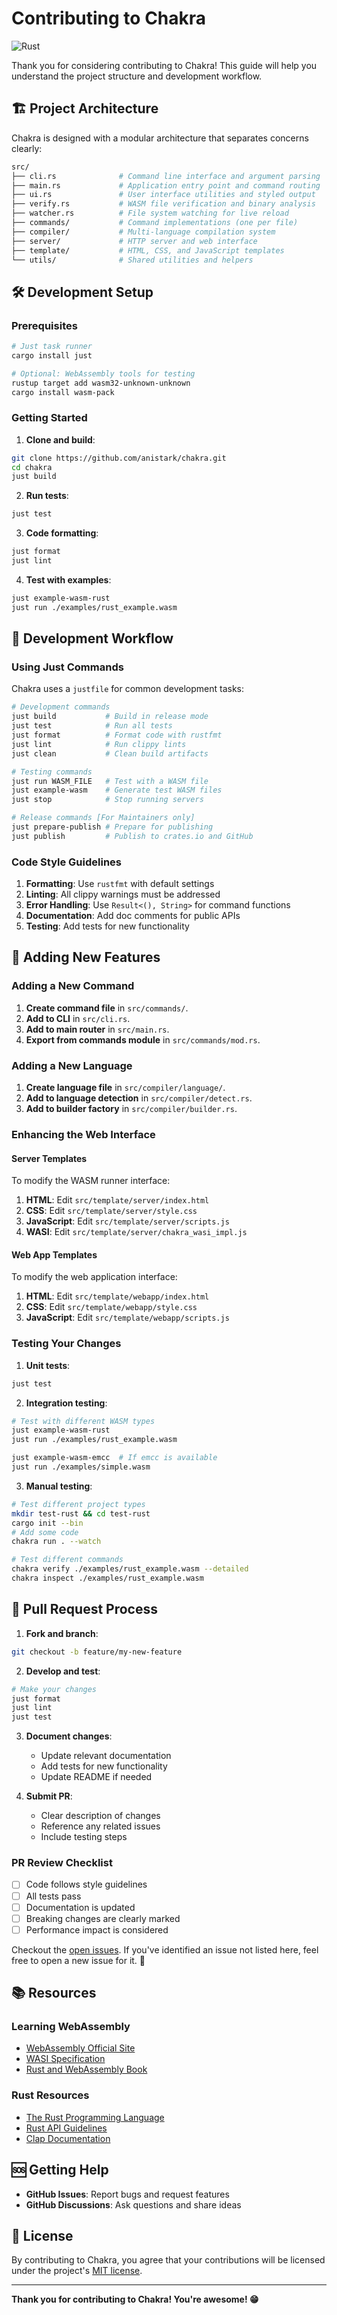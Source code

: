 # Contributing to Chakra

![Rust](https://img.shields.io/badge/rust-%23000000.svg?style=for-the-badge&logo=rust&logoColor=white) 

Thank you for considering contributing to Chakra! This guide will help you understand the project structure and development workflow.

## 🏗️ Project Architecture

Chakra is designed with a modular architecture that separates concerns clearly:

```sh
src/
├── cli.rs              # Command line interface and argument parsing
├── main.rs             # Application entry point and command routing
├── ui.rs               # User interface utilities and styled output
├── verify.rs           # WASM file verification and binary analysis
├── watcher.rs          # File system watching for live reload
├── commands/           # Command implementations (one per file)
├── compiler/           # Multi-language compilation system
├── server/             # HTTP server and web interface
├── template/           # HTML, CSS, and JavaScript templates
└── utils/              # Shared utilities and helpers
```

## 🛠️ Development Setup

### Prerequisites

```sh
# Just task runner
cargo install just

# Optional: WebAssembly tools for testing
rustup target add wasm32-unknown-unknown
cargo install wasm-pack
```

### Getting Started

1. **Clone and build**:
```sh
git clone https://github.com/anistark/chakra.git
cd chakra
just build
```

2. **Run tests**:
```sh
just test
```

3. **Code formatting**:
```sh
just format
just lint
```

4. **Test with examples**:
```sh
just example-wasm-rust
just run ./examples/rust_example.wasm
```

## 📝 Development Workflow

### Using Just Commands

Chakra uses a `justfile` for common development tasks:

```sh
# Development commands
just build           # Build in release mode
just test            # Run all tests
just format          # Format code with rustfmt
just lint            # Run clippy lints
just clean           # Clean build artifacts

# Testing commands
just run WASM_FILE   # Test with a WASM file
just example-wasm    # Generate test WASM files
just stop            # Stop running servers

# Release commands [For Maintainers only]
just prepare-publish # Prepare for publishing
just publish         # Publish to crates.io and GitHub
```

### Code Style Guidelines

1. **Formatting**: Use `rustfmt` with default settings
2. **Linting**: All clippy warnings must be addressed
3. **Error Handling**: Use `Result<(), String>` for command functions
4. **Documentation**: Add doc comments for public APIs
5. **Testing**: Add tests for new functionality

## 🧪 Adding New Features

### Adding a New Command

1. **Create command file** in `src/commands/`.
2. **Add to CLI** in `src/cli.rs`.
3. **Add to main router** in `src/main.rs`.
4. **Export from commands module** in `src/commands/mod.rs`.

### Adding a New Language

1. **Create language file** in `src/compiler/language/`.
2. **Add to language detection** in `src/compiler/detect.rs`.
3. **Add to builder factory** in `src/compiler/builder.rs`.

### Enhancing the Web Interface

#### Server Templates

To modify the WASM runner interface:

1. **HTML**: Edit `src/template/server/index.html`
2. **CSS**: Edit `src/template/server/style.css` 
3. **JavaScript**: Edit `src/template/server/scripts.js`
4. **WASI**: Edit `src/template/server/chakra_wasi_impl.js`

#### Web App Templates

To modify the web application interface:

1. **HTML**: Edit `src/template/webapp/index.html`
2. **CSS**: Edit `src/template/webapp/style.css`
3. **JavaScript**: Edit `src/template/webapp/scripts.js`

### Testing Your Changes

1. **Unit tests**:
```sh
just test
```

2. **Integration testing**:
```sh
# Test with different WASM types
just example-wasm-rust
just run ./examples/rust_example.wasm

just example-wasm-emcc  # If emcc is available
just run ./examples/simple.wasm
```

3. **Manual testing**:
```sh
# Test different project types
mkdir test-rust && cd test-rust
cargo init --bin
# Add some code
chakra run . --watch

# Test different commands
chakra verify ./examples/rust_example.wasm --detailed
chakra inspect ./examples/rust_example.wasm
```

## 🤝 Pull Request Process

1. **Fork and branch**:
```sh
git checkout -b feature/my-new-feature
```

2. **Develop and test**:
```sh
# Make your changes
just format
just lint
just test
```

3. **Document changes**:
   - Update relevant documentation
   - Add tests for new functionality
   - Update README if needed

4. **Submit PR**:
   - Clear description of changes
   - Reference any related issues
   - Include testing steps

### PR Review Checklist

- [ ] Code follows style guidelines
- [ ] All tests pass
- [ ] Documentation is updated
- [ ] Breaking changes are clearly marked
- [ ] Performance impact is considered

Checkout the [open issues](https://github.com/anistark/chakra/issues). If you've identified an issue not listed here, feel free to open a new issue for it. 🙌

## 📚 Resources

### Learning WebAssembly

- [WebAssembly Official Site](https://webassembly.org/)
- [WASI Specification](https://github.com/WebAssembly/WASI)
- [Rust and WebAssembly Book](https://rustwasm.github.io/docs/book/)

### Rust Resources

- [The Rust Programming Language](https://doc.rust-lang.org/book/)
- [Rust API Guidelines](https://rust-lang.github.io/api-guidelines/)
- [Clap Documentation](https://docs.rs/clap/latest/clap/)

## 🆘 Getting Help

- **GitHub Issues**: Report bugs and request features
- **GitHub Discussions**: Ask questions and share ideas

## 📄 License

By contributing to Chakra, you agree that your contributions will be licensed under the project's [MIT license](./LICENSE).

---

**Thank you for contributing to Chakra! You're awesome! 😁**
